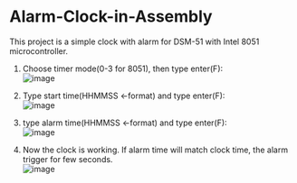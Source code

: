 # Alarm-Clock-in-Assembly
This project is a simple clock with alarm for DSM-51 with Intel 8051 microcontroller.
1) Choose timer mode(0-3 for 8051), then type enter(F):<br>![image](https://github.com/JJv222/Alarm-Clock-in-Assembly/assets/118291038/989a21e6-d2c2-4898-8d2d-d069dc5f90b2)

2) Type start time(HHMMSS <-format) and type enter(F):<br>![image](https://github.com/JJv222/Alarm-Clock-in-Assembly/assets/118291038/65f91903-5ff5-4e19-81ba-5d3ba55ba251)


3) type alarm time(HHMMSS <-format) and type enter(F):<br>![image](https://github.com/JJv222/Alarm-Clock-in-Assembly/assets/118291038/8ae03ca0-eded-4c07-9a66-9673e6460980)
4) Now the clock is working. If alarm time will match clock time, the alarm trigger for few seconds.<br> ![image](https://github.com/JJv222/Alarm-Clock-in-Assembly/assets/118291038/377981d8-54d3-4cad-bd39-b4448fa72b26)


